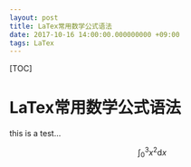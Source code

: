 ```yaml
---
layout: post
title: LaTex常用数学公式语法
date: 2017-10-16 14:00:00.000000000 +09:00
tags: LaTex
---
```


[TOC]

# LaTex常用数学公式语法

this is a test...

$$\int_0^3 x^2\mathrm{d}x$$

